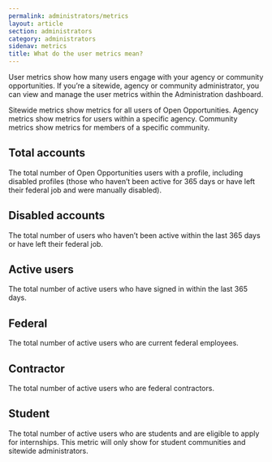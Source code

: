 ```yaml
---
permalink: administrators/metrics
layout: article
section: administrators
category: administrators
sidenav: metrics
title: What do the user metrics mean?
---
```

User metrics show how many users engage with your agency or community opportunities. If you’re a sitewide, agency or community administrator, you can view and manage the user metrics within the Administration dashboard. 

Sitewide metrics show metrics for all users of Open Opportunities. Agency metrics show metrics for users within a specific agency.  Community metrics show metrics for members of a specific community.

## Total accounts
The total number of Open Opportunities users with a profile, including disabled profiles (those who haven’t been active for 365 days or have left their federal job and were manually disabled). 

## Disabled accounts
The total number of users who haven’t been active within the last 365 days or have left their federal job. 

## Active users
The total number of active users who have signed in within the last 365 days.

## Federal
The total number of active users who are current federal employees.

## Contractor
The total number of active users who are federal contractors.

## Student
The total number of active users who are students and are eligible to apply for internships. This metric will only show for student communities and sitewide administrators.
